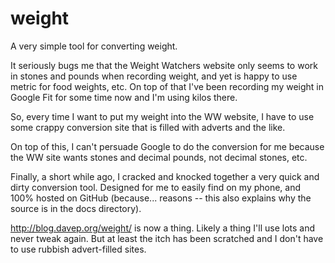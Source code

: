 # weight
A very simple tool for converting weight.

It seriously bugs me that the Weight Watchers website only seems to work in
stones and pounds when recording weight, and yet is happy to use metric for
food weights, etc. On top of that I've been recording my weight in Google
Fit for some time now and I'm using kilos there.

So, every time I want to put my weight into the WW website, I have to use
some crappy conversion site that is filled with adverts and the like.

On top of this, I can't persuade Google to do the conversion for me because
the WW site wants stones and decimal pounds, not decimal stones, etc.

Finally, a short while ago, I cracked and knocked together a very quick and
dirty conversion tool. Designed for me to easily find on my phone, and 100%
hosted on GitHub (because... reasons -- this also explains why the source is
in the docs directory).

http://blog.davep.org/weight/ is now a thing. Likely a thing I'll use lots
and never tweak again. But at least the itch has been scratched and I don't
have to use rubbish advert-filled sites.
